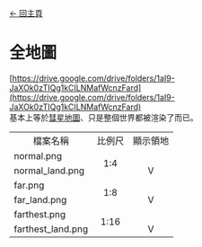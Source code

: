 [← 回主頁](../)
# 全地圖
[https://drive.google.com/drive/folders/1aI9-JaXOk0zTIQg1kCILNMafWcnzFard](https://drive.google.com/drive/folders/1aI9-JaXOk0zTIQg1kCILNMafWcnzFard)  
基本上等於[彗星地圖](../item/world_map_view.md)、只是整個世界都被渲染了而已。

<table>
    <tr><td align="center">檔案名稱</td><td align="center">比例尺</td><td align="center">顯示領地</td></tr>
    <tr><td>normal.png</td><td align="center" rowspan="2">1:4</td><td align="center"></td></tr>
    <tr><td>normal_land.png</td><td align="center">V</td></tr>
    <tr><td>far.png</td><td align="center" rowspan="2">1:8</td><td align="center"></td></tr>
    <tr><td>far_land.png</td><td align="center">V</td></tr>
    <tr><td>farthest.png</td><td align="center" rowspan="2">1:16</td><td align="center"></td></tr>
    <tr><td>farthest_land.png</td><td align="center">V</td></tr>
</table>